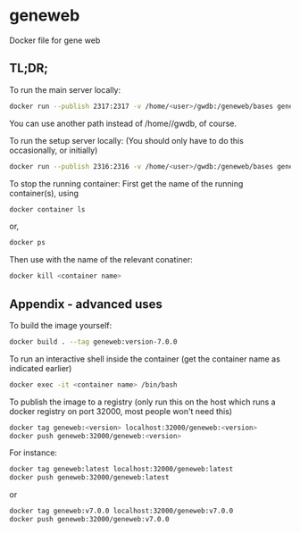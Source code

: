 # geneweb
Docker file for gene web

## TL;DR;
To run the main server locally:
``` sh
docker run --publish 2317:2317 -v /home/<user>/gwdb:/geneweb/bases geneweb:version-7.0.0 
```
You can use another path instead of /home/<user>/gwdb, of course.

To run the setup server locally:
(You should only have to do this occasionally, or initially)
``` sh
docker run --publish 2316:2316 -v /home/<user>/gwdb:/geneweb/bases geneweb:version-7.0.0 bash -c "./gwsetup -lang en"
```

To stop the running container:
First get the name of the running container(s), using
``` sh
docker container ls 
```
or,
``` sh
docker ps
```
Then use with the name of the relevant conatiner:
``` sh
docker kill <container name>
```
## Appendix - advanced uses

To build the image yourself:
``` sh
docker build . --tag geneweb:version-7.0.0
```

To run an interactive shell inside the container (get the container name as indicated earlier)
``` sh
docker exec -it <container name> /bin/bash
```

To publish the image to a registry (only run this on the host which runs a docker registry on port 32000, most people won't need this)
``` sh
docker tag geneweb:<version> localhost:32000/geneweb:<version>
docker push geneweb:32000/geneweb:<version>
```

For instance:
``` sh
docker tag geneweb:latest localhost:32000/geneweb:latest
docker push geneweb:32000/geneweb:latest
```
or
``` sh
docker tag geneweb:v7.0.0 localhost:32000/geneweb:v7.0.0
docker push geneweb:32000/geneweb:v7.0.0
```

